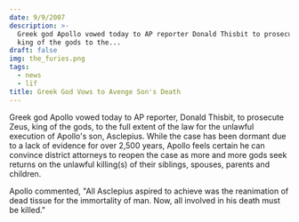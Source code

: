 ```yaml
---
date: 9/9/2007
description: >-
  Greek god Apollo vowed today to AP reporter Donald Thisbit to prosecute Zeus
  king of the gods to the...
draft: false
img: the_furies.png
tags:
  - news
  - lïf
title: Greek God Vows to Avenge Son's Death
---
```


Greek god Apollo vowed today to AP reporter, Donald Thisbit, to prosecute Zeus, king of the gods, to the full extent of the law for the unlawful execution of Apollo's son, Asclepius. While the case has been dormant due to a lack of evidence for over 2,500 years, Apollo feels certain he can convince district attorneys to reopen the case as more and more gods seek returns on the unlawful killing(s) of their siblings, spouses, parents and children.

Apollo commented, "All Asclepius aspired to achieve was the reanimation of dead tissue for the immortality of man. Now, all involved in his death must be killed."
